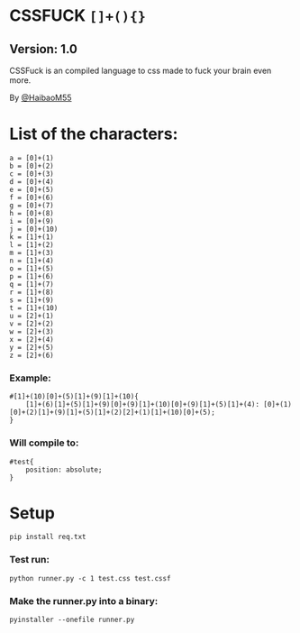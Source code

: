 # CSSFUCK `[]+(){}`

## Version: 1.0


CSSFuck is an compiled language to css made to fuck your brain even more.

By [@HaibaoM55](https://github.com/HaibaoM55)


# List of the characters:
```
a = [0]+(1)
b = [0]+(2)
c = [0]+(3)
d = [0]+(4)
e = [0]+(5)
f = [0]+(6)
g = [0]+(7)
h = [0]+(8)
i = [0]+(9)
j = [0]+(10)
k = [1]+(1)
l = [1]+(2)
m = [1]+(3)
n = [1]+(4)
o = [1]+(5)
p = [1]+(6)
q = [1]+(7)
r = [1]+(8)
s = [1]+(9)
t = [1]+(10)
u = [2]+(1)
v = [2]+(2)
w = [2]+(3)
x = [2]+(4)
y = [2]+(5)
z = [2]+(6)
```
### Example:
```
#[1]+(10)[0]+(5)[1]+(9)[1]+(10){
    [1]+(6)[1]+(5)[1]+(9)[0]+(9)[1]+(10)[0]+(9)[1]+(5)[1]+(4): [0]+(1)[0]+(2)[1]+(9)[1]+(5)[1]+(2)[2]+(1)[1]+(10)[0]+(5);
}
```
### Will compile to:
```
#test{
    position: absolute;
}
```
# Setup
```
pip install req.txt
```

### Test run:
```
python runner.py -c 1 test.css test.cssf
```
### Make the runner.py into a binary:
```
pyinstaller --onefile runner.py
```